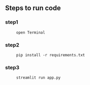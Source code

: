 ## Steps to run code
   ### step1
         open Terminal
   ### step2
         pip install -r requirements.txt
   ### step3
         streamlit run app.py
         